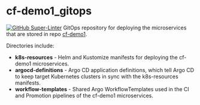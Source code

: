 # cf-demo1_gitops

[![GitHub Super-Linter](https://github.com/TedSpinks/cf-demo1_gitops/workflows/Lint%20Code%20Base/badge.svg)](https://github.com/marketplace/actions/super-linter)
GitOps repository for deploying the microservices that are stored in repo [cf-demo1](https://github.com/codefresh-contrib/cf-demo1).

Directories include:
- **k8s-resources** - Helm and Kustomize manifests for deploying the cf-demo1 microservices.
- **argocd-definitions** - Argo CD application definitions, which tell Argo CD to keep target Kubernetes clusters in sync with the k8s-resources manifests.
- **workflow-templates** - Shared Argo WorkflowTemplates used in the CI and Promotion pipelines of the cf-demo1 microservices.
